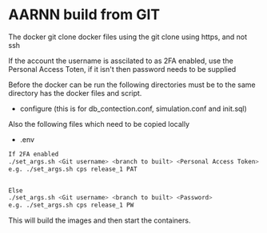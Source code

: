 # AARNN build from GIT


The docker git clone docker files using the git clone using https, and not ssh

If the account the username is asscilated to as 2FA enabled, use the Personal Access Toten, 
if it isn't then password needs to be supplied

Before the docker can be run the following directories must be to the same directory
has the docker files and script.
- configure (this is for db_contection.conf, simulation.conf and init.sql)

Also the following files which need to be copied locally
- .env

```bash
If 2FA enabled
./set_args.sh <Git username> <branch to built> <Personal Access Token>
e.g. ./set_args.sh cps release_1 PAT


Else
./set_args.sh <Git username> <branch to built> <Password>
e.g. ./set_args.sh cps release_1 PW

```

This will build the images and then start the containers.